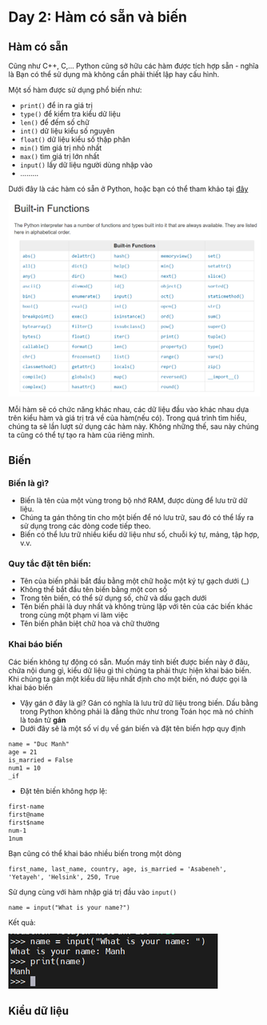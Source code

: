 # Day 2: Hàm có sẵn và biến
## Hàm có sẵn
Cũng như C++, C,... Python cũng sở hữu các hàm được tích hợp sẵn - nghĩa là Bạn có thể sử dụng mà không cần phải thiết lập hay cấu hình. 

Một số hàm được sử dụng phổ biến như:
- `print()` để in ra giá trị
- `type()` để kiểm tra kiểu dữ liệu
- `len()` để đếm số chữ
- `int()` dữ liệu kiểu số nguyên
- `float()` dữ liệu kiểu số thập phân
- `min()` tìm giá trị nhỏ nhất 
- `max()` tìm giá trị lớn nhất
- `input()` lấy dữ liệu người dùng nhập vào
- .........

Dưới đây là các hàm có sẵn ở Python, hoặc bạn có thể tham khảo tại [đây](https://docs.python.org/3.9/library/functions.html)

![](/Anh/Screenshot_433.png)

Mỗi hàm sẽ có chức năng khác nhau, các dữ liệu đầu vào khác nhau dựa trên kiểu hàm và giá trị trả về của hàm(nếu có). Trong quá trình tìm hiểu, chúng ta sẽ lần lượt sử dụng các hàm này. Không những thế, sau này chúng ta cũng có thể tự tạo ra hàm của riêng mình.

## Biến
### Biến là gì?
- Biến là tên của một vùng trong bộ nhớ RAM, được dùng để lưu trữ dữ liệu.
- Chúng ta gán thông tin cho một biến để nó lưu trữ, sau đó có thể lấy ra sử dụng trong các dòng code tiếp theo.
- Biến có thể lưu trữ nhiều kiểu dữ liệu như số, chuỗi ký tự, mảng, tập hợp, v.v.

### Quy tắc đặt tên biến:
- Tên của biến phải bắt đầu bằng một chữ hoặc một ký tự gạch dưới (_)
- Không thể bắt đầu tên biến bằng một con số
- Trong tên biến, có thể sử dụng số, chữ và dấu gạch dưới
- Tên biến phải là duy nhất và không trùng lặp với tên của các biến khác trong cùng một phạm vi làm việc
- Tên biến phân biệt chữ hoa và chữ thường

### Khai báo biến
Các biến không tự động có sẵn. Muốn máy tính biết được biến này ở đâu, chứa nội dung gì, kiểu dữ liệu gì thì chúng ta phải thực hiện khai báo biến. Khi chúng ta gán một kiểu dữ liệu nhất định cho một biến, nó được gọi là khai báo biến
- Vậy gán ở đây là gì? Gán có nghĩa là lưu trữ dữ liệu trong biến. Dấu bằng trong Python không phải là đẳng thức như trong Toán học mà nó chính là toán tử **gán**
- Dưới đây sẽ là một số ví dụ về gán biến và đặt tên biến hợp quy định
```
name = "Duc Manh"
age = 21
is_married = False
num1 = 10
_if 
```
- Đặt tên biến không hợp lệ:
```
first-name
first@name
first$name
num-1
1num
```

Bạn cũng có thể khai báo nhiều biến trong một dòng
```
first_name, last_name, country, age, is_married = 'Asabeneh', 'Yetayeh', 'Helsink', 250, True
```
Sử dụng cùng với hàm nhập giá trị đầu vào `input()`
```
name = input("What is your name?")
```
Kết quả:

![](/Anh/Screenshot_436.png)

## Kiểu dữ liệu
